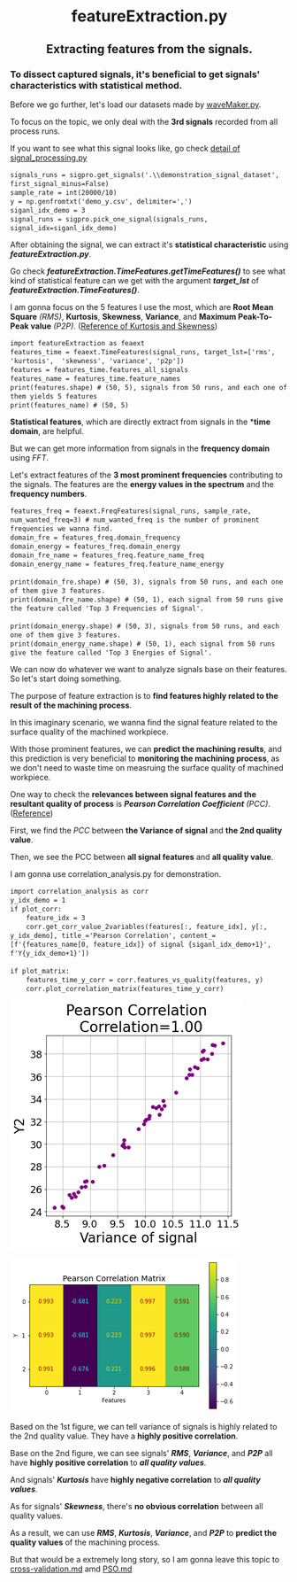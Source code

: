 <h1 align="center">
featureExtraction.py
</h1>
<h2 align="center">
Extracting features from the signals.
</h2>

### To dissect captured signals, it's beneficial to get signals' characteristics with statistical method.

Before we go further, let's load our datasets made by [waveMaker.py](waveMaker.md "link" ).

To focus on the topic, we only deal with the **3rd signals** recorded from all process runs.

If you want to see what this signal looks like, go check [detail of signal_processing.py](signal_processing.md "link" )

```
signals_runs = sigpro.get_signals('.\\demonstration_signal_dataset', first_signal_minus=False)
sample_rate = int(20000/10)
y = np.genfromtxt('demo_y.csv', delimiter=',')
siganl_idx_demo = 3
signal_runs = sigpro.pick_one_signal(signals_runs, signal_idx=siganl_idx_demo)
```

After obtaining the signal, we can extract it's **statistical characteristic** using ***featureExtraction.py***.

Go check ***featureExtraction.TimeFeatures.getTimeFeatures()*** to see what kind of statistical feature can we get with the argument ***target_lst*** of ***featureExtraction.TimeFeatures()***.

I am gonna focus on the 5 features I use the most, which are **Root Mean Square** *(RMS)*, **Kurtosis**, **Skewness**, **Variance**, and **Maximum Peak-To-Peak value** *(P2P)*. ([Reference of Kurtosis and Skewness](https://docs.scipy.org/doc/scipy/reference/stats.html "link" ))

```
import featureExtraction as feaext
features_time = feaext.TimeFeatures(signal_runs, target_lst=['rms', 'kurtosis',  'skewness', 'variance', 'p2p'])
features = features_time.features_all_signals
features_name = features_time.feature_names
print(features.shape) # (50, 5), signals from 50 runs, and each one of them yields 5 features
print(features_name) # (50, 5)
```

**Statistical features**, which are directly extract from signals in the ***time domain**, are helpful.

But we can get more information from signals in the **frequency domain** using *FFT*.

Let's extract features of the **3 most prominent frequencies** contributing to the signals. The features are the **energy values in the spectrum** and the **frequency numbers**.

```
features_freq = feaext.FreqFeatures(signal_runs, sample_rate, num_wanted_freq=3) # num_wanted_freq is the number of prominent frequencies we wanna find.
domain_fre = features_freq.domain_frequency
domain_energy = features_freq.domain_energy
domain_fre_name = features_freq.feature_name_freq
domain_energy_name = features_freq.feature_name_energy

print(domain_fre.shape) # (50, 3), signals from 50 runs, and each one of them give 3 features.
print(domain_fre_name.shape) # (50, 1), each signal from 50 runs give the feature called 'Top 3 Frequencies of Signal'.

print(domain_energy.shape) # (50, 3), signals from 50 runs, and each one of them give 3 features.
print(domain_energy_name.shape) # (50, 1), each signal from 50 runs give the feature called 'Top 3 Energies of Signal'.
```

We can now do whatever we want to analyze signals base on their features. So let's start doing something.

The purpose of feature extraction is to **find features highly related to the result of the machining process**. 

In this imaginary scenario, we wanna find the signal feature related to the surface quality of the machined workpiece.

With those prominent features, we can **predict the machining results**, and this prediction is very beneficial to **monitoring the machining process**, as we don't need to waste time on measruing the surface quality of machined workpiece.

One way to check the **relevances between signal features and the resultant quality of process** is ***Pearson Correlation Coefficient*** *(PCC)*. ([Reference](https://numpy.org/doc/stable/reference/generated/numpy.corrcoef.html "link" )) 

First, we find the *PCC* between **the Variance of signal** and **the 2nd quality value**.

Then, we see the PCC between **all signal features** and **all quality value**. 

I am gonna use correlation_analysis.py for demonstration.

```
import correlation_analysis as corr
y_idx_demo = 1
if plot_corr:
    feature_idx = 3
    corr.get_corr_value_2variables(features[:, feature_idx], y[:, y_idx_demo], title_='Pearson Correlation', content_=[f'{features_name[0, feature_idx]} of signal {siganl_idx_demo+1}', f'Y{y_idx_demo+1}'])
    
if plot_matrix:
    features_time_y_corr = corr.features_vs_quality(features, y)
    corr.plot_correlation_matrix(features_time_y_corr)
```

![PCC](image/pearson_corr_single_x_y.png)

![PCC_ALL](image/pearson_corr_multi_x_y.png) 

Based on the 1st figure, we can tell variance of signals is highly related to the 2nd quality value. They have a **highly positive correlation**.

Base on the 2nd figure, we can see signals' ***RMS***, ***Variance***, and ***P2P*** all have **highly positive correlation** to ***all quality values***.

And signals' ***Kurtosis*** have **highly negative correlation** to ***all quality values***.

As for signals' ***Skewness***, there's **no obvious correlation** between all quality values.

As a result, we can use ***RMS***, ***Kurtosis***, ***Variance***, and ***P2P*** to **predict the quality values** of the machining process. 

But that would be a extremely long story, so I am gonna leave this topic to [cross-validation.md](cross-validation.md "link" ) amd [PSO.md](PSO.md "link" )
